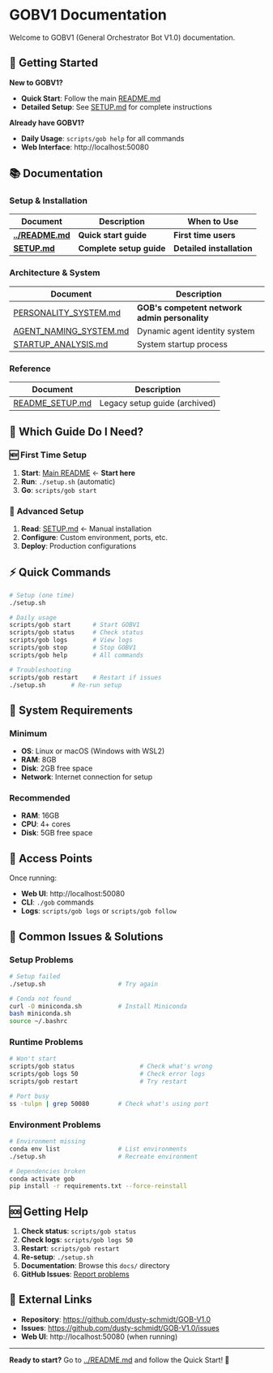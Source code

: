 # GOBV1 Documentation

Welcome to GOBV1 (General Orchestrator Bot V1.0) documentation.

## 🚀 Getting Started

**New to GOBV1?** 
- **Quick Start**: Follow the main [README.md](../README.md)
- **Detailed Setup**: See [SETUP.md](SETUP.md) for complete instructions

**Already have GOBV1?**
- **Daily Usage**: `scripts/gob help` for all commands
- **Web Interface**: http://localhost:50080

## 📚 Documentation

### Setup & Installation
| Document | Description | When to Use |
|----------|-------------|-------------|
| **[../README.md](../README.md)** | **Quick start guide** | **First time users** |
| **[SETUP.md](SETUP.md)** | **Complete setup guide** | **Detailed installation** |

### Architecture & System
| Document | Description |
|----------|-------------|
| [PERSONALITY_SYSTEM.md](PERSONALITY_SYSTEM.md) | **GOB's competent network admin personality** |
| [AGENT_NAMING_SYSTEM.md](AGENT_NAMING_SYSTEM.md) | Dynamic agent identity system |
| [STARTUP_ANALYSIS.md](STARTUP_ANALYSIS.md) | System startup process |

### Reference
| Document | Description |
|----------|-------------|
| [README_SETUP.md](README_SETUP.md) | Legacy setup guide (archived) |

## 🎯 Which Guide Do I Need?

### 🆕 **First Time Setup**
1. **Start**: [Main README](../README.md) ← **Start here**
2. **Run**: `./setup.sh` (automatic)
3. **Go**: `scripts/gob start`

### 🔧 **Advanced Setup**  
1. **Read**: [SETUP.md](SETUP.md) ← Manual installation
2. **Configure**: Custom environment, ports, etc.
3. **Deploy**: Production configurations

## ⚡ Quick Commands

```bash
# Setup (one time)
./setup.sh

# Daily usage
scripts/gob start      # Start GOBV1
scripts/gob status     # Check status
scripts/gob logs       # View logs
scripts/gob stop       # Stop GOBV1
scripts/gob help       # All commands

# Troubleshooting
scripts/gob restart    # Restart if issues
./setup.sh       # Re-run setup
```

## 🔧 System Requirements

### Minimum
- **OS**: Linux or macOS (Windows with WSL2)  
- **RAM**: 8GB
- **Disk**: 2GB free space
- **Network**: Internet connection for setup

### Recommended  
- **RAM**: 16GB
- **CPU**: 4+ cores
- **Disk**: 5GB free space

## 📍 Access Points

Once running:
- **Web UI**: http://localhost:50080
- **CLI**: `./gob` commands
- **Logs**: `scripts/gob logs` or `scripts/gob follow`

## 🚨 Common Issues & Solutions

### Setup Problems
```bash
# Setup failed
./setup.sh                    # Try again

# Conda not found  
curl -O miniconda.sh          # Install Miniconda
bash miniconda.sh
source ~/.bashrc
```

### Runtime Problems
```bash
# Won't start
scripts/gob status                  # Check what's wrong
scripts/gob logs 50                 # Check error logs
scripts/gob restart                 # Try restart

# Port busy
ss -tulpn | grep 50080        # Check what's using port
```

### Environment Problems
```bash
# Environment missing
conda env list                # List environments
./setup.sh                    # Recreate environment

# Dependencies broken
conda activate gob
pip install -r requirements.txt --force-reinstall
```

## 🆘 Getting Help

1. **Check status**: `scripts/gob status`
2. **Check logs**: `scripts/gob logs 50` 
3. **Restart**: `scripts/gob restart`
4. **Re-setup**: `./setup.sh`
5. **Documentation**: Browse this `docs/` directory
6. **GitHub Issues**: [Report problems](https://github.com/dusty-schmidt/GOB-V1.0/issues)

## 🔗 External Links

- **Repository**: https://github.com/dusty-schmidt/GOB-V1.0
- **Issues**: https://github.com/dusty-schmidt/GOB-V1.0/issues
- **Web UI**: http://localhost:50080 (when running)

---

**Ready to start?** Go to [../README.md](../README.md) and follow the Quick Start! 🚀
